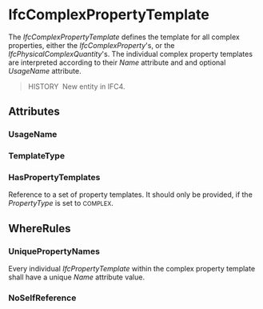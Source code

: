 # IfcComplexPropertyTemplate

The _IfcComplexPropertyTemplate_ defines the template for all complex properties, either the _IfcComplexProperty_'s, or the _IfcPhysicalComplexQuantity_'s. The individual complex property templates are interpreted according to their _Name_ attribute and and optional _UsageName_ attribute.

> HISTORY&nbsp; New entity in IFC4.

## Attributes

### UsageName


### TemplateType


### HasPropertyTemplates
Reference to a set of property templates. It should only be provided, if the _PropertyType_ is set to <small>COMPLEX</small>.

## WhereRules

### UniquePropertyNames
Every individual _IfcPropertyTemplate_ within the complex property template shall have a unique _Name_ attribute value.

### NoSelfReference

